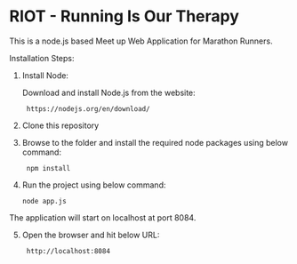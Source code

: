 # RIOT - Running Is Our Therapy
This is a node.js based Meet up Web Application for Marathon Runners.

Installation Steps:

1. Install Node:
    
    Download and install Node.js from the website: 
   
        https://nodejs.org/en/download/

2. Clone this repository
3. Browse to the folder and install the required node packages using below command:

        npm install

4.  Run the project using below command:

        node app.js


The application will start on localhost at port 8084.

5. Open the browser and hit below URL:
    
        http://localhost:8084
